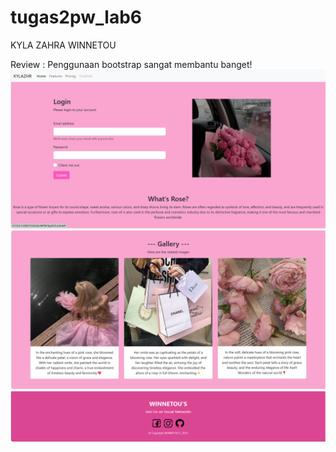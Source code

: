 # tugas2pw_lab6
KYLA ZAHRA WINNETOU

Review : Penggunaan bootstrap sangat membantu banget!
![Screenshot 1](ss1.png)
![Screenshot 2](ss2.png)
![Screenshot 3](ss3.png)
